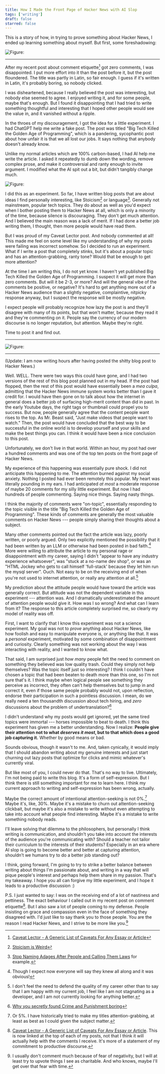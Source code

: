 ```yaml
---
title: How I Made the Front Page of Hacker News with AI Slop
tags: ['writing']
draft: false
starred: false
---
```


This is a story of how, in trying to prove something about Hacker News, I ended up learning something about myself. But first, some foreshadowing:

![Figure: ](/images/30_Aperocky_Comment.png)

***

After my recent post about comment etiquette[^1] got zero comments, I was disappointed. I put more effort into it than the post before it, but the post floundered. The title was partly in Latin, so fair enough. I guess if it's written in Latin, it's probably boring, so nobody clicked.

I was disheartened, because I really believed the post was interesting, but nobody else seemed to agree. I enjoyed writing it, and for some people, maybe that's enough. But I found it disappointing that I had tried to write something thoughtful and interesting that I hoped other people would see the value in, and it vanished without a ripple.

In the throes of my discouragement, I got the idea for a little experiment. I had ChatGPT help me write a fake post. The post was titled "Big Tech Killed the Golden Age of Programming", which is a pandering, sycophantic post about how unfair it is that we all lost our jobs. It says nothing that anybody doesn't already know.

Unlike my normal articles which are 100% carbon-based, I had AI help me write the article. I asked it repeatedly to dumb down the wording, remove complex prose, and make it controversial and ranty enough to invite argument. I modified what the AI spit out a bit, but didn't tangibly change much.

![Figure: ](/images/30_prompt.png)

I did this as an experiment. So far, I have written blog posts that are about ideas I find personally interesting, like Stoicism[^2] or language[^3]. Generally not mainstream, popular tech topics. They do about as well as you'd expect when I bother posting them to Hacker News at all, which is only a minority of the time, because silence is discouraging. They don't get much attention. And I believed the main reason was a lack of merit. If I had done a better job writing them, I thought, then more people would have read them.

But I was proud of my Caveat Lector post. And nobody commented at all! This made me feel on some level like my understanding of why my posts were failing was incorrect somehow. So I decided to run an experiment. What if I write a post that completely stinks, but it's about a popular topic and has an attention-grabbing, ranty tone? Would that be enough to get more attention?

At the time I am writing this, I do not yet know. I haven't yet published Big Tech Killed the Golden Age of Programming. I suspect it will get more than zero comments. But will it be 2-3, or more? And will the general vibe of the comments be positive, or negative? It's hard to get anything more out of a Hacker News audience than a slightly negative, complaintive, nitpicky response anyway, but I suspect the response will be mostly negative.

I expect people will probably recognize how lazy the post is and they'll disagree with many of its points, but that won't matter, because they read it and they're commenting on it. People say the currency of our modern discourse is no longer reputation, but attention. Maybe they're right.

Time to post it and find out.

***

![Figure: ](/images/30_29_Screenshot.png)

***

(Update: I am now writing hours after having posted the shitty blog post to Hacker News.)

Well. WELL. There were two ways this could have gone, and I had two versions of the rest of this blog post planned out in my head. If the post had flopped, then the rest of this post would have essentially been a *mea culpa*, admitting that the Hacker News immune system works better than I gave it credit for. I would have then gone on to talk about how the internet in general does a better job of surfacing high-merit content than did in past. In the early Youtube days, the right tags or thumbnail could propel you to success. But now, people generally agree that the content people want rises to the top. As Mr. Beast said, "Just make videos that people want to watch." Then, the post would have concluded that the best way to be successful in the online world is to develop yourself and your skills and make the best things you can. I think it would have been a nice conclusion to this post.

Unfortunately, we don't live in that world. Within an hour, my post had over a hundred comments and was one of the top ten posts on the front page of Hacker News.

My experience of this happening was essentially pure shock. I did not anticipate this happening to me. The attention burned against my social anxiety. Nothing I posted had ever been remotely this popular. My heart was literally pounding in my ears. I had anticipated *at most* a moderate response of maybe 20 comments for my silly little experiment. But now I had hundreds of people commenting. Saying nice things. Saying nasty things.

I think the majority of comments were "on-topic", essentially responding to the topic visible in the title "Big Tech Killed the Golden Age of Programming". These kinds of comments are generally the most valuable comments on Hacker News --- people simply sharing their thoughts about a subject.

Many other comments pointed out the fact the article was lazy, poorly written, or poorly argued. Only two explicitly mentioned the possibility that it had been written by an LLM or otherwise had been posted in bad faith.[^4] More were willing to attribute the article to my personal rage or disappointment with my career, saying I didn't "appear to have any industry experience whatsoever", was "stuck at a no-name dev shop", or was an "HTML Jockey who gets to call himself 'full-stack' because they let him run the mysql server". Ouch. Not easy to be on the receiving end of when you're not used to internet attention, or really any attention at all.[^5]

My prediction about the attitude people would have toward the article was generally correct. But attitude was not the dependent variable in this experiment --- attention was. And I dramatically underestimated the amount of attention people would give it. How was I so wrong? And what can I learn from it? The response to this article completely surprised me, so clearly my model of reality was off.

First, I want to clarify that I know this experiment was not a science experiment. My goal was not to *prove* anything about Hacker News, like how foolish and easy to manipulate everyone is, or anything like that. It was a *personal* experiment, motivated by some combination of disappointment and curiosity. Clearly something was not working about the way I was interacting with reality, and I wanted to know what.

That said, I am surprised just *how many* people felt the need to comment on something they believed was low quality trash. Could they simply not help themselves? Was the topic itself just so interesting? I think I couldn't have chosen a topic that had been beaten to death more than this one, so I'm not sure that's it. I think maybe when logical people see something they perceive as incorrect, they often can't help themselves but to jump in and correct it, even if those same people probably would not, upon reflection, endorse their participation in such a pointless discussion. I mean, do we really need a ten thousandth discussion about tech hiring, and *zero* discussions about the problem of undertranslation?[^6] 

I didn't understand why my posts would get ignored, yet the same tired topics were immortal --- horses impossible to beat to death. I think this experiment has given me a better understanding. Now I realize: **People give their attention not to what *deserves it most*, but to that which does a good job capturing it.** Whether by good means or bad.

Sounds obvious, though it wasn't to me. And, taken cynically, it would imply that I should abandon writing about my genuine interests and just start churning out lazy posts that optimize for clicks and mimic whatever's currently viral.

But like most of you, I could never do that. That's no way to live. Ultimately, I'm not being paid to write this blog. It's a form of self-expression. But I think there is still something important for me to learn here. I think my current approach to writing and self-expression has been wrong, actually.

Maybe the correct amount of intentional attention-seeking is not 0%.[^7] Maybe it's, like, 30%. Maybe it's a mistake to churn out attention-seeking clickbait, but maybe it's also a mistake to write without even attempting to take into account what people find interesting. Maybe it's a mistake to write something nobody reads.

I'll leave solving that dilemma to the philosophers, but personally I think writing is communication, and shouldn't you take into account the interests of the audience you're communicating with? Should a teacher not tailor their curriculum to the interests of their students? Especially in an era where AI slop is going to become better and better at capturing attention, shouldn’t we humans try to do a better job standing out?

I think, going forward, I'm going to try to strike a better balance between writing about things I'm passionate about, and writing in a way that will pique people's interest and perhaps help them share in my passion. That's my takeaway. I hope you all can forgive my little experiment, and I hope it leads to a productive discussion :)

P.S. I just wanted to say: I was on the receiving end of a lot of nastiness and pettiness. The exact behaviour I called out in my recent post on comment etiquette[^8]. But I also saw a lot of people coming to my defense. People insisting on grace and compassion even in the face of something they disagreed with. I'd just like to say thank you to those people. You are the reason I read Hacker News, and I strive to be more like you.[^9]

[^1]: [Caveat Lector - A Generic List of Caveats For Any Essay or Article](https://www.taylor.gl/blog/28)
[^2]: [Stoicism is Weird](https://www.taylor.gl/blog/23)
[^3]: [Stop Naming Adages After People and Calling Them Laws](https://www.taylor.gl/blog/11) for example.
[^4]: Though I expect now everyone will say they knew all along and it was obvious!
[^5]: I don't feel the need to defend the quality of my career other than to say that I am happy with my current job, I feel like I am not stagnating as a developer, and I am not currently looking for anything better.
[^6]: [Why you secretly found Crime and Punishment boring](https://www.taylor.gl/blog/21)
[^7]: Or 5%. I have historically tried to make my titles attention-grabbing, at least as best as I could given the subject matter.
[^8]: [Caveat Lector - A Generic List of Caveats For Any Essay or Article](https://www.taylor.gl/blog/28). This is now linked at the top of each of my posts, not that I think it will actually help with the comments I receive. It's more of a statement of my commitment to productive discourse.
[^9]: I usually don't comment much because of fear of negativity, but I will at least try to upvote things I see as charitable. And who knows, maybe I'll get over that fear with time.
